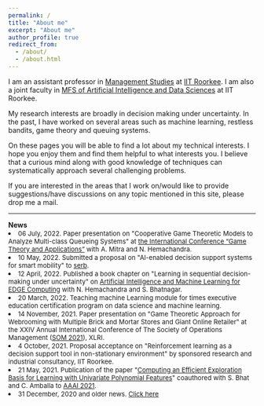 ```yaml
---
permalink: /
title: "About me"
excerpt: "About me"
author_profile: true
redirect_from:
  - /about/
  - /about.html
---
```



 <p>I am an assistant professor in <a href = "https://doms.iitr.ac.in/" target="_blank">Management Studies</a>  at <a href = "https://www.iitr.ac.in/" target="_blank">IIT Roorkee</a>. I am also a joint faculty in <a href = "https://www.iitr.ac.in/mfsdsai/" target="_blank">MFS of Artificial Intelligence and Data Sciences</a>  at IIT Roorkee. </p>

<p>My research interests are broadly in decision making under uncertainty. In the past, I have worked on several areas such as machine learning, restless bandits, game theory and queuing systems. </p>

<p>On these pages you will be able to find a lot about my technical interests. I hope you enjoy them and find them helpful to what interests you. I believe that a curious mind along with good knowledge of techniques can systematically approach several challenging problems. </p>

<p>If you are interested in the areas that I work on/would like to provide suggestions/have discussions on any topic mentioned in this site, please drop me  a mail.</p>

<hr>
<b>News</b>
<li> <font size="2">06 July, 2022. Paper presentation on "Cooperative Game Theoretic Models to Analyze Multi-class Queueing Systems" at <a href = "https://gta2022.spbu.ru/en/" target="_blank">the International Conference “Game Theory and Applications”</a> with A. Mitra and N. Hemachandra.</font></li>


<li> <font size="2">10 May, 2022. Submitted a proposal on "AI-enabled decision support systems for smart mobility" to <a href = "https://serbonline.in" target="_blank">serb</a>.</font></li>

<li> <font size="2">12 April, 2022. Published a book chapter on "Learning in sequential decision-making under uncertainty" on <a href = "https://www.elsevier.com/books/artificial-intelligence-and-machine-learning-for-edge-computing/pandey/978-0-12-824054-0" target="_blank">Artificial Intelligence and Machine Learning for EDGE Computing</a> with N. Hemachandra and S. Bhatnagar.</font></li>


<li> <font size="2">20 March, 2022. Teaching machine Learning module for times executive education certification program on data science and machine learning.</font></li>

<li> <font size="2">14 November, 2021. Paper presentation on "Game Theoretic Approach for Webrooming with Multiple Brick and Mortar Stores and Giant Online Retailer" at the XXIV Annual International Conference of The Society of Operations Management (<a href = "https://acad.xlri.ac.in/conference/som-2020/" target="_blank">SOM 2021</a>), XLRI.</font></li>

<li> <font size="2">4 October, 2021. Proposal acceptance on "Reinforcement learning as a decision support tool in non-stationary environment" by sponsored research and industrial consultancy, IIT Roorkee.</font></li>


<li> <font size="2">21 May, 2021. Publication of the paper "<a href = "https://www.aaai.org/AAAI21Papers/AAAI-6446.AmballaC.pdf" target="_blank">Computing an Efficient Exploration Basis for Learning with Univariate Polynomial Features</a>" coauthored with S. Bhat and C. Amballa to <a href = "https://aaai.org/Conferences/AAAI-20/" target="_blank">AAAI 2021</a>.</font></li>



<li> <font size="2">31 December, 2020 and older news. <a href="/markdown/oldnews.html">Click here</a></font></li>
